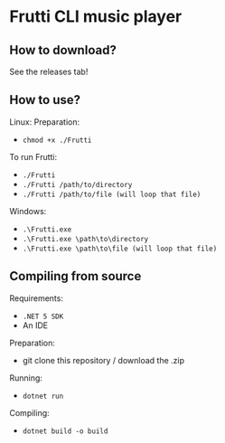 # Frutti CLI music player

## How to download?

See the releases tab!

## How to use?

Linux:
Preparation:
* `chmod +x ./Frutti`

To run Frutti:
* `./Frutti`
* `./Frutti /path/to/directory`
* `./Frutti /path/to/file (will loop that file)`

Windows:
* `.\Frutti.exe`
* `.\Frutti.exe \path\to\directory`
* `.\Frutti.exe \path\to\file (will loop that file)`

## Compiling from source

Requirements:

* `.NET 5 SDK`
* An IDE

Preparation:

* git clone this repository / download the .zip

Running:

* `dotnet run`

Compiling:

* `dotnet build -o build`